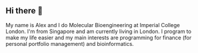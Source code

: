 ## Hi there 👋
My name is Alex and I do Molecular Bioengineering at Imperial College London. I'm from Singapore and am currently living in London. I program to make my life easier and my main interests are programming for finance (for personal portfolio management) and bioinformatics.

<!--
**AlexSimAlgos/AlexSimAlgos** is a ✨ _special_ ✨ repository because its `README.md` (this file) appears on your GitHub profile.

Here are some ideas to get you started:

- 🔭 I’m currently working on ...
- 🌱 I’m currently learning ...
- 👯 I’m looking to collaborate on ...
- 🤔 I’m looking for help with ...
- 💬 Ask me about ...
- 📫 How to reach me: ...
- 😄 Pronouns: ...
- ⚡ Fun fact: ...
-->
